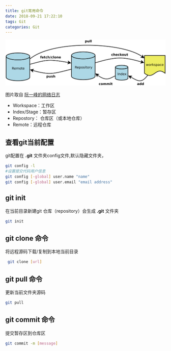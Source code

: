 ```yaml
---
title: git常用命令
date: 2018-09-21 17:22:10
tags: Git
categories: Git
---
```


![Alt text](/images/git.png)

图片取自 [阮一峰的网络日志](http://www.ruanyifeng.com/blog/2015/12/git-cheat-sheet.html)

* Workspace：工作区
* Index/Stage：暂存区
* Repostory： 仓库区（或本地仓库）
* Remote：远程仓库

<!--more-->
## 查看git当前配置

git配置在 __.git__ 文件夹config文件,默认隐藏文件夹，

``` bash
git config -l
#设置提交代码用户信息
git config [-global] user.name "name"
git config [-global] user.email "email address"
```

## git init

在当前目录新建git 仓库（repository）会生成 **.git** 文件夹

``` bash
git init
```

## git clone 命令

将远程源码下载/复制到本地当前目录

``` bash
 git clone [url]
```

## git pull 命令

更新当前文件夹源码

``` bash
git pull
```

## git commit 命令

提交暂存区到仓库区

``` bash
git commit -m [message]
```